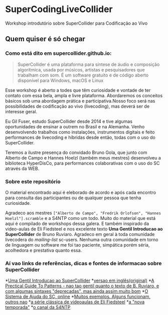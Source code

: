 # SuperCodingLiveCollider
Workshop introdutório sobre SuperCollider para Codificação ao Vivo

## Quem quiser é só chegar

### Como está dito em supercollider.github.io:

> SuperCollider é uma plataforma para síntese de áudio e composição algorítmica, usada por músicos, artistas e pesquisadores que trabalham com som. É um software gratuito e de código aberto disponível para Windows, macOS e Linux

Esse workshop é aberto a todes que têm curiosidade e vontade de ter contato com essa bela, ampla e livre plataforma. Abordaremos os conceitos básicos sob uma abordagem prática e participativa.Nosso foco será nas possibilidades de codificação ao vivo (livecoding), mas deverá ser de interesse geral.

Eu Gil Fuser, estudo SuperCollider desde 2014 e tive algumas oportunidades de ensinar a outrem no Brasil e na Alemanha. Venho desenvolvendo trabalhos como instalações, instrumentos digitais e feito performances de livecoding e híbridas desde então, todas com o uso do SuperCollider.

Teremos a ilustre presença do convidado Bruno Gola, que junto com Alberto de Campo e Hannes Hoelzl (também meus mestres) desenvolveu a biblioteca HyperDisCo, para performances colaborativas com o uso do SC através da WEB.

### Sobre este repositório

O material encontrado aqui é eleborado de acordo e após cada encontro para consulta das participantes ou de qualquer pessoa que tenha curiosidade.

Agradeco aos mestres `["Alberto de Campo", "Fredrik Orlofson", "Hannes Hoelzl"].scramble` e a S4NTP como um todo.
Muito do material que está aqui é compilado de workshops dessa galera. E também inspirado da video-aulas de Eli Fiedsteel e nos excelente texto **Uma Gentil Introducao ao SuperCollider** de Bruno Ruviaro.
Agradeco em geral à toda comunidade livecodera do *mailing-list* sc-users. Nenhuma outra comunidade em torno de linguagem ou software me foi tao paciente, simpática porém séria, acolhedora e prestativa quanto essa.

### Aí vao links de referências, dicas e fontes de informacao sobre SuperCollider

*[Uma Gentil Introducao ao SuperCollider](http://docplayer.com.br/33316414-Uma-gentil-introducao-ao-supercollider.html)
*[versao em inglês(original)](https://ccrma.stanford.edu/~ruviaro/texts/A_Gentle_Introduction_To_SuperCollider.pdf)
*[A Prectical Guide To Patterns - nao tao gentil quanto o texto de B. Ruviaro, e com algumas sintaxes "deprecadas", mas ainda assim muito bom](http://distractionandnonsense.com/sc/A_Practical_Guide_to_Patterns.pdf)
*[O Sistema de Ajuda do SC, online](https://doc.sccode.org/)
*[Muitos exemplos. Alguns funcionam, outros nao](https://sccode.org/)
*[a série clássica de videoaulas de Eli Fiedsteel](https://www.youtube.com/playlist?list=PLPYzvS8A_rTaNDweXe6PX4CXSGq4iEWYC)
*[a "nova temporada"](https://www.youtube.com/playlist?list=PLPYzvS8A_rTZmJZjUtMG6GJ2QkLUEaY4Q)
*[o canal da S4NTP](https://www.youtube.com/channel/UCFRw4fgQb7dqRXuZ5lxwi3g)
